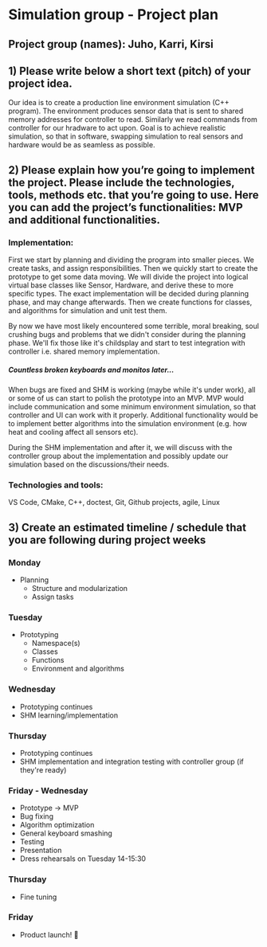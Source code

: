 # Simulation group - Project plan

## Project group (names): Juho, Karri, Kirsi

## 1) Please write below a short text (pitch) of your project idea.

Our idea is to create a production line environment simulation (C++ program). 
The environment produces sensor data that is sent to shared memory addresses for
controller to read. Similarly we read commands from controller for our hradware
to act upon. Goal is to achieve realistic simulation,
so that in software, swapping simulation to real sensors and hardware would be
as seamless as possible.


## 2) Please explain how you’re going to implement the project. Please include the technologies, tools, methods etc. that you’re going to use. Here you can add the project’s functionalities: MVP and additional functionalities.

### Implementation:

First we start by planning and dividing the program into smaller pieces. We
create tasks, and assign responsibilities. Then we quickly start to create the
prototype to get some data moving. We will divide the project into logical
virtual base classes like Sensor, Hardware, and derive these to more specific
types. The exact implementation will be decided during planning phase, and may
change afterwards. Then we create functions for classes, and algorithms for
simulation and unit test them.

By now we have most likely encountered some terrible, moral breaking, soul
crushing bugs and problems that we didn't consider during the planning phase.
We'll fix those like it's childsplay and start to test integration with
controller i.e. shared memory implementation.

##### Countless broken keyboards and monitos later...

When bugs are fixed and SHM is working (maybe while it's under work), all or 
some of us can start to
polish the prototype into an MVP. MVP would include communication and some
minimum environment simulation, so that controller and UI can work with it
properly. Additional functionality would be to implement better algorithms into
the simulation environment (e.g. how heat and cooling affect all sensors etc).

During the SHM implementation and after it, we will discuss with the controller 
group about the implementation and possibly update our simulation based on 
the discussions/their needs.

### Technologies and tools:
VS Code, CMake, C++, doctest, Git, Github projects, agile, Linux

## 3) Create an estimated timeline / schedule that you are following during project weeks

### Monday

- Planning
    - Structure and modularization
    - Assign tasks

### Tuesday

- Prototyping
    - Namespace(s)
    - Classes
    - Functions
    - Environment and algorithms

### Wednesday

- Prototyping continues
- SHM learning/implementation

### Thursday

- Prototyping continues
- SHM implementation and integration testing with controller group
(if they're ready)

### Friday - Wednesday

- Prototype -> MVP
- Bug fixing
- Algorithm optimization
- General keyboard smashing
- Testing
- Presentation
- Dress rehearsals on Tuesday 14-15:30 

### Thursday

- Fine tuning

### Friday

- Product launch! 🚀
